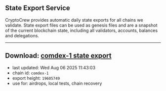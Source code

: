 ## State Export Service
CryptoCrew provides automatic daily state exports for all chains we validate. State export files can be used as genesis files and are a snapshot of the current blockchain state, including all validators, accounts, balances and delegations.

---
**Download: [comdex-1 state export](https://dl-eu2.ccvalidators.com/SERVICE/comdex/comdex-1_export_19605749.json)**
---

- last updated: Wed Aug 06 2025 11:43:03
- chain id: `comdex-1`
- export height: `19605749`
- use for: airdrops, local tests, chain recovery
